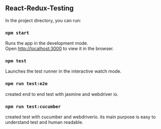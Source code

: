 ## React-Redux-Testing

In the project directory, you can run:

### `npm start`

Runs the app in the development mode.<br>
Open [http://localhost:3000](http://localhost:3000) to view it in the browser.

### `npm test`

Launches the test runner in the interactive watch mode.<br>

### `npm run test:e2e`

created end to end test with jasmine and webdriver io.

### `npm run test:cucumber`
created test with cucumber and webdriverio. its main purpose is easy to understand test and human readable.
